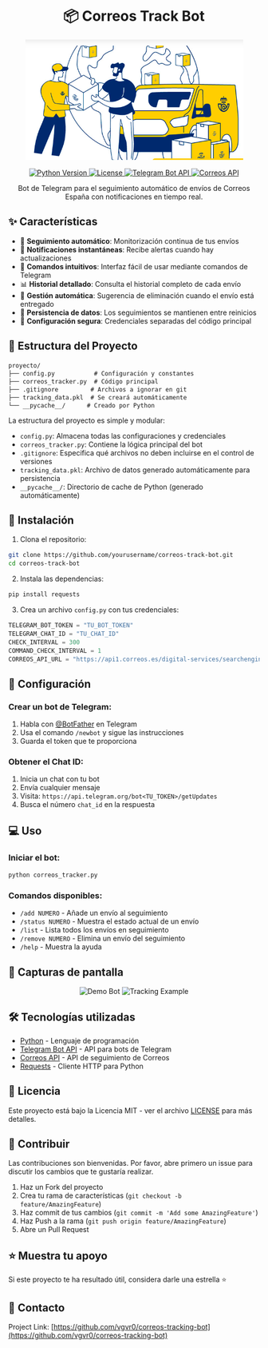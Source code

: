 <h1 align="center">📦 Correos Track Bot</h1>

<p align="center">
  <img src="images/CorreosPortada.png" alt="Correos Track Bot Banner">
</p>

<p align="center">
  <a href="https://www.python.org/">
    <img src="https://img.shields.io/badge/Python-3.8+-3776AB?style=flat-square&logo=python&logoColor=white" alt="Python Version">
  </a>
  <a href="https://github.com/yourusername/correos-track-bot/blob/main/LICENSE">
    <img src="https://img.shields.io/badge/License-MIT-yellow.svg?style=flat-square" alt="License">
  </a>
  <a href="https://core.telegram.org/bots/api">
    <img src="https://img.shields.io/badge/Telegram-Bot_API-2CA5E0?style=flat-square&logo=telegram&logoColor=white" alt="Telegram Bot API">
  </a>
  <a href="https://www.correos.es/es/es/herramientas/localizador/envios">
    <img src="https://img.shields.io/badge/Correos-API-yellow?style=flat-square" alt="Correos API">
  </a>
</p>

<p align="center">
  Bot de Telegram para el seguimiento automático de envíos de Correos España con notificaciones en tiempo real.
</p>

## ✨ Características

- 🔄 **Seguimiento automático**: Monitorización continua de tus envíos
- 📱 **Notificaciones instantáneas**: Recibe alertas cuando hay actualizaciones
- 🎯 **Comandos intuitivos**: Interfaz fácil de usar mediante comandos de Telegram
- 📊 **Historial detallado**: Consulta el historial completo de cada envío
- 🔔 **Gestión automática**: Sugerencia de eliminación cuando el envío está entregado
- 💾 **Persistencia de datos**: Los seguimientos se mantienen entre reinicios
- 🔐 **Configuración segura**: Credenciales separadas del código principal

## 📁 Estructura del Proyecto

```plaintext
proyecto/
├── config.py           # Configuración y constantes
├── correos_tracker.py  # Código principal
├── .gitignore         # Archivos a ignorar en git
├── tracking_data.pkl  # Se creará automáticamente
└── __pycache__/      # Creado por Python
```

La estructura del proyecto es simple y modular:
- `config.py`: Almacena todas las configuraciones y credenciales
- `correos_tracker.py`: Contiene la lógica principal del bot
- `.gitignore`: Especifica qué archivos no deben incluirse en el control de versiones
- `tracking_data.pkl`: Archivo de datos generado automáticamente para persistencia
- `__pycache__/`: Directorio de cache de Python (generado automáticamente)

## 🚀 Instalación

1. Clona el repositorio:
```bash
git clone https://github.com/yourusername/correos-track-bot.git
cd correos-track-bot
```

2. Instala las dependencias:
```bash
pip install requests
```

3. Crea un archivo `config.py` con tus credenciales:
```python
TELEGRAM_BOT_TOKEN = "TU_BOT_TOKEN"
TELEGRAM_CHAT_ID = "TU_CHAT_ID"
CHECK_INTERVAL = 300
COMMAND_CHECK_INTERVAL = 1
CORREOS_API_URL = "https://api1.correos.es/digital-services/searchengines/api/v1/"
```

## 🔧 Configuración

### Crear un bot de Telegram:
1. Habla con [@BotFather](https://t.me/botfather) en Telegram
2. Usa el comando `/newbot` y sigue las instrucciones
3. Guarda el token que te proporciona

### Obtener el Chat ID:
1. Inicia un chat con tu bot
2. Envía cualquier mensaje
3. Visita: `https://api.telegram.org/bot<TU_TOKEN>/getUpdates`
4. Busca el número `chat_id` en la respuesta

## 💻 Uso

### Iniciar el bot:
```bash
python correos_tracker.py
```

### Comandos disponibles:
- `/add NUMERO` - Añade un envío al seguimiento
- `/status NUMERO` - Muestra el estado actual de un envío
- `/list` - Lista todos los envíos en seguimiento
- `/remove NUMERO` - Elimina un envío del seguimiento
- `/help` - Muestra la ayuda

## 📸 Capturas de pantalla

<p align="center">
  <img src="/api/placeholder/300/500" alt="Demo Bot" width="300">
  <img src="/api/placeholder/300/500" alt="Tracking Example" width="300">
</p>

## 🛠️ Tecnologías utilizadas

- [Python](https://www.python.org/) - Lenguaje de programación
- [Telegram Bot API](https://core.telegram.org/bots/api) - API para bots de Telegram
- [Correos API](https://api1.correos.es) - API de seguimiento de Correos
- [Requests](https://docs.python-requests.org/) - Cliente HTTP para Python

## 📝 Licencia

Este proyecto está bajo la Licencia MIT - ver el archivo [LICENSE](LICENSE) para más detalles.

## 🤝 Contribuir

Las contribuciones son bienvenidas. Por favor, abre primero un issue para discutir los cambios que te gustaría realizar.

1. Haz un Fork del proyecto
2. Crea tu rama de características (`git checkout -b feature/AmazingFeature`)
3. Haz commit de tus cambios (`git commit -m 'Add some AmazingFeature'`)
4. Haz Push a la rama (`git push origin feature/AmazingFeature`)
5. Abre un Pull Request

## ⭐ Muestra tu apoyo

Si este proyecto te ha resultado útil, considera darle una estrella ⭐️

## 📧 Contacto

Project Link: [https://github.com/vgvr0/correos-tracking-bot](https://github.com/vgvr0/correos-tracking-bot)
